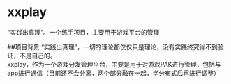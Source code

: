 # xxplay
“实践出真理”。一个练手项目，主要用于游戏平台的管理

##项目背景
  “实践出真理”，一切的理论都仅仅只是理论，没有实践终究得不到验证，不是自己的。<br/>
  xxplay，作为一个游戏分发管理平台，主要是用于对游戏PAK进行管理，包括与app进行通信（目前还不会分离，两个部分融在一起，学分布式后再进行调整）
  
